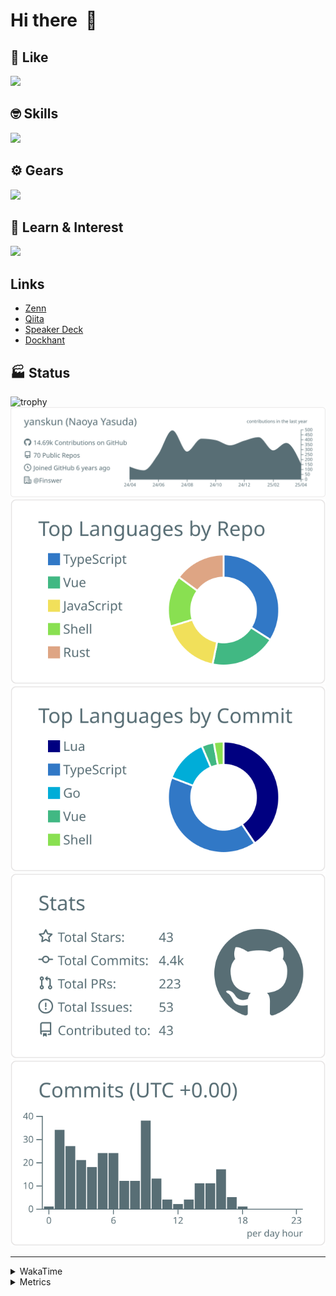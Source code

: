 # Hi there&nbsp; :wave:

## 💌 Like
<img src="https://go-skill-icons.vercel.app/api/icons?i=github" />

## 🤓 Skills
<img src="https://go-skill-icons.vercel.app/api/icons?i=js,ts,vue,nuxtjs,react,nextjs,go,lua,git" />

## ⚙️ Gears
<img src="https://go-skill-icons.vercel.app/api/icons?i=neovim,vscode,githubcopilot,alacritty,tmux" />

## 📖 Learn & Interest
<img src="https://go-skill-icons.vercel.app/api/icons?i=rust,deno,css,zig,playwright,githubactions,storybook,netlify,eslint" />

## Links
- [Zenn](https://zenn.dev/yanskun)
- [Qiita](https://qiita.com/yanskun)
- [Speaker Deck](https://speakerdeck.com/yanskun)
- [Dockhant](https://www.dockhunt.com/users/yanskun)

<!-- https://github.com/ryo-ma/github-profile-trophy -->

## 🏭 Status

<img src="https://github-profile-trophy.vercel.app/?username=yanskun&theme=onedark&row=1" alt="trophy">

<!-- https://github.com/vn7n24fzkq/github-profile-summary-cards -->
<picture>
  <source media="(prefers-color-scheme: dark)" srcset="https://raw.githubusercontent.com/yanskun/yanskun/master/profile-summary-card-output/nord_dark/0-profile-details.svg">
 <img src="https://raw.githubusercontent.com/yanskun/yanskun/master/profile-summary-card-output/default/0-profile-details.svg">
</picture>
<br>
<picture>
  <source media="(prefers-color-scheme: dark)" srcset="https://raw.githubusercontent.com/yanskun/yanskun/master/profile-summary-card-output/nord_dark/1-repos-per-language.svg">
 <img src="https://raw.githubusercontent.com/yanskun/yanskun/master/profile-summary-card-output/default/1-repos-per-language.svg">
</picture>
<picture>
  <source media="(prefers-color-scheme: dark)" srcset="https://raw.githubusercontent.com/yanskun/yanskun/master/profile-summary-card-output/nord_dark/2-most-commit-language.svg">
 <img src="https://raw.githubusercontent.com/yanskun/yanskun/master/profile-summary-card-output/default/2-most-commit-language.svg">
</picture>
<br>
<picture>
  <source media="(prefers-color-scheme: dark)" srcset="https://raw.githubusercontent.com/yanskun/yanskun/master/profile-summary-card-output/nord_dark/3-stats.svg">
 <img src="https://raw.githubusercontent.com/yanskun/yanskun/master/profile-summary-card-output/default/3-stats.svg">
</picture>
<picture>
  <source media="(prefers-color-scheme: dark)" srcset="https://raw.githubusercontent.com/yanskun/yanskun/master/profile-summary-card-output/nord_dark/4-productive-time.svg">
 <img src="https://raw.githubusercontent.com/yanskun/yanskun/master/profile-summary-card-output/default/4-productive-time.svg">
</picture>

---

<details>
  <summary>WakaTime</summary>
<!--START_SECTION:waka-->
![Code Time](http://img.shields.io/badge/Code%20Time-2%2C066%20hrs%2013%20mins-blue)

**🐱 My GitHub Data** 

> 📦 148.1 kB Used in GitHub's Storage 
 > 
> 🏆 1,238 Contributions in the Year 2025
 > 
> 💼 Opted to Hire
 > 
> 📜 130 Public Repositories 
 > 
> 🔑 4 Private Repositories 
 > 
**I'm an Early 🐤** 

```text
🌞 Morning                13804 commits       ████░░░░░░░░░░░░░░░░░░░░░   15.56 % 
🌆 Daytime                51681 commits       ███████████████░░░░░░░░░░   58.27 % 
🌃 Evening                19581 commits       ██████░░░░░░░░░░░░░░░░░░░   22.08 % 
🌙 Night                  3622 commits        █░░░░░░░░░░░░░░░░░░░░░░░░   04.08 % 
```
📅 **I'm Most Productive on Tuesday** 

```text
Monday                   13762 commits       ████░░░░░░░░░░░░░░░░░░░░░   15.52 % 
Tuesday                  19418 commits       █████░░░░░░░░░░░░░░░░░░░░   21.89 % 
Wednesday                17906 commits       █████░░░░░░░░░░░░░░░░░░░░   20.19 % 
Thursday                 16516 commits       █████░░░░░░░░░░░░░░░░░░░░   18.62 % 
Friday                   15495 commits       ████░░░░░░░░░░░░░░░░░░░░░   17.47 % 
Saturday                 2282 commits        █░░░░░░░░░░░░░░░░░░░░░░░░   02.57 % 
Sunday                   3309 commits        █░░░░░░░░░░░░░░░░░░░░░░░░   03.73 % 
```


📊 **This Week I Spent My Time On** 

```text
🕑︎ Time Zone: Asia/Tokyo

💬 Programming Languages: 
TypeScript               22 hrs 6 mins       ███████████████████░░░░░░   74.33 % 
JSON                     2 hrs 15 mins       ██░░░░░░░░░░░░░░░░░░░░░░░   07.61 % 
Go                       1 hr 41 mins        █░░░░░░░░░░░░░░░░░░░░░░░░   05.67 % 
YAML                     1 hr 36 mins        █░░░░░░░░░░░░░░░░░░░░░░░░   05.39 % 
Other                    1 hr 14 mins        █░░░░░░░░░░░░░░░░░░░░░░░░   04.16 % 

🔥 Editors: 
Neovim                   24 hrs 53 mins      █████████████████████░░░░   83.67 % 
VS Code                  4 hrs 51 mins       ████░░░░░░░░░░░░░░░░░░░░░   16.33 % 

💻 Operating System: 
Mac                      29 hrs 44 mins      █████████████████████████   100.00 % 
```


 Last Updated on 14/04/2025 05:26:25 UTC
<!--END_SECTION:waka-->
</details>

<details>
  <summary>Metrics</summary>
  <img src="https://github.com/yanskun/yanskun/blob/main/github-metrics.svg" alt="Metrics">
</details>
